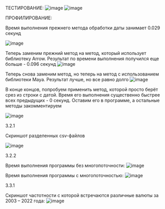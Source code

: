 ТЕСТИРОВАНИЕ:
![image](https://user-images.githubusercontent.com/102906241/206798730-ddd93654-191b-43c6-9e25-c1cef207c105.png)
![image](https://user-images.githubusercontent.com/102906241/206798752-35b153fc-5e84-46f1-86b3-29f4a6e7797d.png)

ПРОФИЛИРОВАНИЕ:

Время выполнения прежнего метода обработки даты занимает 0.029 секунд

![image](https://user-images.githubusercontent.com/102906241/206798785-3d319fc3-a1cf-4019-b199-041ed2640328.png)

Теперь заменим прежний метод на метод, который использует библиотеку Arrow. Результат по времени выполнения получился еще больше - 0.096 секунд
![image](https://user-images.githubusercontent.com/102906241/206798814-9bacb564-8543-4d45-95ed-1895563a36cc.png)

Теперь снова заменим метод, но теперь на метод с использованием библиотеки Maya. Результат лучше, но все равно долго
![image](https://user-images.githubusercontent.com/102906241/206798856-1828aac1-6f89-46c4-8b7f-cb6436fb18ef.png)

В конце концов, попробуем применить метод, которой просто берёт срез из строки с датой. Время его выполнения существенно быстрее всех предыдущих - 0 секунд. Оставим его в программе, а остальные методы закомментируем

![image](https://user-images.githubusercontent.com/102906241/206798892-1170015e-6f2c-402d-a3c4-d94440bab5ad.png)

3.2.1

Скриншот разделенных csv-файлов

![image](https://user-images.githubusercontent.com/102906241/206799052-272bf4f1-e159-4f51-986d-2847e568602a.png)

3.2.2

Время выполнения программы без многопоточности: 
![image](https://user-images.githubusercontent.com/102906241/206871657-6c2872b1-5532-4cb9-acc4-fec69f11fb9b.png)

Время выполнения программы с многопоточностью:
![image](https://user-images.githubusercontent.com/102906241/206871537-73ee5cac-34e3-4056-8a6f-3f4751ced375.png)

3.3.1

Скриншот частотности с которой встречаются различные валюты за 2003 – 2022 года:
![image](https://user-images.githubusercontent.com/102906241/208976782-e024ba2f-0a4e-41a1-8798-50ef5e529d69.png)

